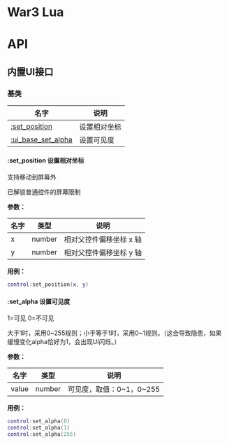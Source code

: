 # War3 Lua

# API

## 内置UI接口

### 基类

|     名字      | 说明                    |
| ------------- | ----------------------- |
| [:set_position](#ui_base_set_position) | 设置相对坐标            |
| [:ui_base_set_alpha](#ui_base_ui_base_set_alpha) | 设置可见度    |

#### :set_position 设置相对坐标

<span id="ui_base_set_position">

支持移动到屏幕外

已解锁普通控件的屏幕限制



**参数：**

| 名字 | 类型   | 说明                    |
| ---- | ------ | ----------------------- |
| x    | number | 相对父控件偏移坐标 x 轴 |
| y    | number | 相对父控件偏移坐标 y 轴 |



**用例：**

```lua
control:set_position(x, y)
```

#### :set_alpha 设置可见度

<span id="ui_base_set_alpha">

1=可见  0=不可见

大于1时，采用0~255规则；小于等于1时，采用0~1规则。（这会导致隐患，如果缓慢变化alpha恰好为1，会出现UI闪烁。）

**参数：**

| 名字 | 类型   | 说明                    |
| ---- | ------ | ----------------------- |
| value | number | 可见度，取值：0~1，0~255 |



**用例：**

```lua
control:set_alpha(0)
control:set_alpha(1)
control:set_alpha(255)
```

